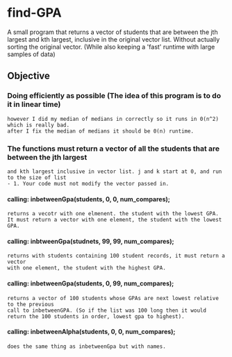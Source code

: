# find-GPA
  A small program that returns a vector of students that are between the jth largest and kth largest, inclusive in the original vector       list. Without actually sorting the original vector. (While also keeping a 'fast' runtime with large samples of data)

## Objective
  ### Doing efficiently as possible (The idea of this program is to do it in linear time)
    however I did my median of medians in correctly so it runs in 0(n^2) which is really bad.
    after I fix the median of medians it should be 0(n) runtime.
  
 ### The functions must return a vector of all the students that are between the jth largest
    and kth largest inclusive in vector list. j and k start at 0, and run to the size of list
    - 1. Your code must not modify the vector passed in.
   
   #### calling: inbetweenGpa(students, 0, 0, num_compares);
    returns a vecotr with one elmenent. the student with the lowest GPA.
    It must return a vector with one element, the student with the lowest GPA. 
    
  #### calling: inbtweenGpa(studnets, 99, 99, num_compares);
    returns with students containing 100 student records, it must return a vector
    with one element, the student with the highest GPA. 
    
  #### calling: inbetweenGpa(students, 0, 99, num_compares);
    returns a vector of 100 students whose GPAs are next lowest relative to the previous
    call to inbetweenGPA. (So if the list was 100 long then it would return the 100 students in order, lowest gpa to highest).

    
 #### calling: inbetweenAlpha(students, 0, 0, num_compares);
    does the same thing as inbetweenGpa but with names.

